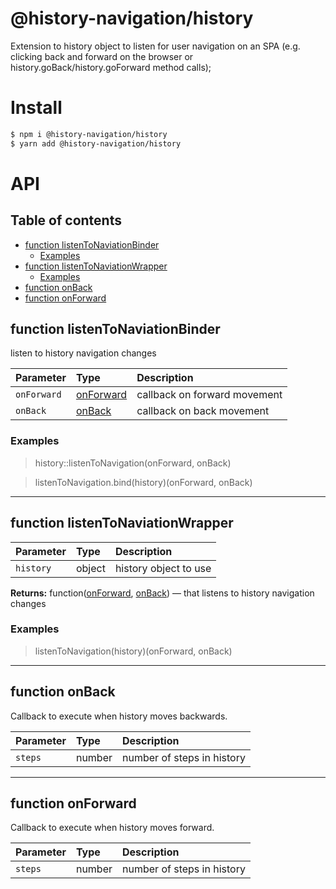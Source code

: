 # @history-navigation/history

Extension to history object to listen for user navigation on an SPA (e.g. clicking back and forward on the browser or history.goBack/history.goForward method calls);

# Install

```sh
$ npm i @history-navigation/history
$ yarn add @history-navigation/history
```

# API

## Table of contents

- [function listenToNaviationBinder](#function-listentonaviationbinder)
  - [Examples](#examples)
- [function listenToNaviationWrapper](#function-listentonaviationwrapper)
  - [Examples](#examples-1)
- [function onBack](#function-onback)
- [function onForward](#function-onforward)

## function listenToNaviationBinder

listen to history navigation changes

| Parameter   | Type                             | Description                  |
| :---------- | :------------------------------- | :--------------------------- |
| `onForward` | [onForward](#function-onforward) | callback on forward movement |
| `onBack`    | [onBack](#function-onback)       | callback on back movement    |

### Examples

> history::listenToNavigation(onForward, onBack)

> listenToNavigation.bind(history)(onForward, onBack)

* * *

## function listenToNaviationWrapper

| Parameter | Type   | Description           |
| :-------- | :----- | :-------------------- |
| `history` | object | history object to use |

**Returns:** function([onForward](#function-onforward), [onBack](#function-onback)) — that listens to history navigation changes

### Examples

> listenToNavigation(history)(onForward, onBack)

* * *

## function onBack

Callback to execute when history moves backwards.

| Parameter | Type   | Description                |
| :-------- | :----- | :------------------------- |
| `steps`   | number | number of steps in history |

* * *

## function onForward

Callback to execute when history moves forward.

| Parameter | Type   | Description                |
| :-------- | :----- | :------------------------- |
| `steps`   | number | number of steps in history |
